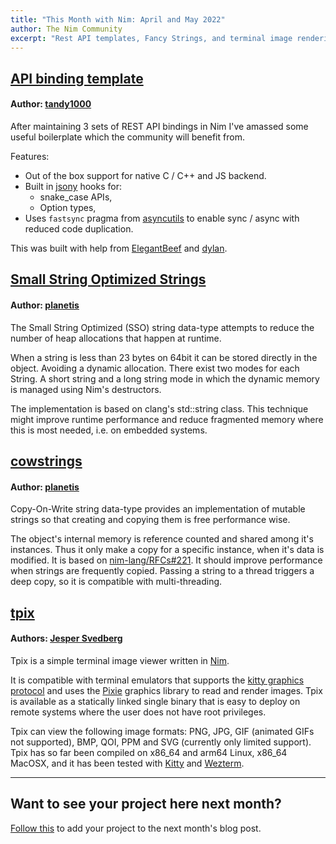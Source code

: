 ```yaml
---
title: "This Month with Nim: April and May 2022"
author: The Nim Community
excerpt: "Rest API templates, Fancy Strings, and terminal image rendering"
---
```



## [API binding template](https://github.com/tandy-1000/api-binding-template/)

#### Author: [tandy1000](https://github.com/tandy-1000)

After maintaining 3 sets of REST API bindings in Nim I've amassed some useful boilerplate which the community will benefit from.

Features:

- Out of the box support for native C / C++ and JS backend.
- Built in [jsony](https://github.com/treeform/jsony/) hooks for:
   - snake_case APIs,
   - Option types,
- Uses `fastsync` pragma from [asyncutils](https://github.com/tandy-1000/asyncutils) to enable sync / async with reduced code duplication.

This was built with help from [ElegantBeef](https://github.com/beef331/) and [dylan](https://github.com/dylhack/).




## [Small String Optimized Strings](https://github.com/planetis-m/ssostrings)

#### Author: [planetis](https://github.com/planetis-m)

The Small String Optimized (SSO) string data-type attempts to reduce the number of heap allocations that happen at runtime.

When a string is less than 23 bytes on 64bit it can be stored directly in the object.
Avoiding a dynamic allocation.
There exist two modes for each String.
A short string and a long string mode in which the dynamic memory is managed using Nim's destructors.

The implementation is based on clang's std::string class.
This technique might improve runtime performance and reduce fragmented memory where this is most needed, i.e. on embedded systems.




## [cowstrings](https://github.com/planetis-m/cowstrings)

#### Author: [planetis](https://github.com/planetis-m)

Copy-On-Write string data-type provides an implementation of mutable strings so that creating and copying them is free performance wise.

The object's internal memory is reference counted and shared among it's instances.
Thus it only make a copy for a specific instance, when it's data is modified.
It is based on [nim-lang/RFCs#221](https://github.com/nim-lang/RFCs/issues/221).
It should improve performance when strings are frequently copied.
Passing a string to a thread triggers a deep copy, so it is compatible with multi-threading.




## [tpix](https://github.com/jesvedberg/tpix)

#### Authors: [Jesper Svedberg](https://github.com/jesvedberg)

Tpix is a simple terminal image viewer written in [Nim](https://nim-lang.org/).

It is compatible with terminal emulators that supports the [kitty graphics protocol](https://sw.kovidgoyal.net/kitty/graphics-protocol/) and uses the [Pixie](https://github.com/treeform/pixie) graphics library to read and render images.
Tpix is available as a statically linked single binary that is easy to deploy on remote systems where the user does not have root privileges.

Tpix can view the following image formats: PNG, JPG, GIF (animated GIFs not supported), BMP, QOI, PPM and SVG (currently only limited support).
Tpix has so far been compiled on x86_64 and arm64 Linux, x86_64 MacOSX, and it has been tested with [Kitty](https://sw.kovidgoyal.net/kitty/) and [Wezterm](https://wezfurlong.org/wezterm/).


----

## Want to see your project here next month?

[Follow this](https://github.com/beef331/website#adding-your-project-to-month-with-nim)
to add your project to the next month's blog post.
